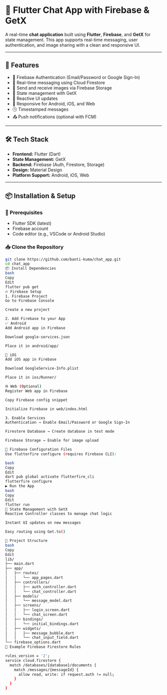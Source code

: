 # 💬 Flutter Chat App with Firebase & GetX

A real-time **chat application** built using **Flutter**, **Firebase**, and **GetX** for state management. This app supports real-time messaging, user authentication, and image sharing with a clean and responsive UI.

---

## 🚀 Features

- 🔐 Firebase Authentication (Email/Password or Google Sign-In)
- 💬 Real-time messaging using Cloud Firestore
- 📸 Send and receive images via Firebase Storage
- 🔄 State management with GetX
- 🧠 Reactive UI updates
- 📱 Responsive for Android, iOS, and Web
- 🕓 Timestamped messages
- 📤 Push notifications (optional with FCM)

---

## 🛠️ Tech Stack

- **Frontend:** Flutter (Dart)
- **State Management:** GetX
- **Backend:** Firebase (Auth, Firestore, Storage)
- **Design:** Material Design
- **Platform Support:** Android, iOS, Web

---

## 📦 Installation & Setup

### 🔧 Prerequisites

- Flutter SDK (latest)
- Firebase account
- Code editor (e.g., VSCode or Android Studio)

### 📥 Clone the Repository

```bash
git clone https://github.com/banti-kuma/chat_app.git
cd chat_app
📦 Install Dependencies
bash
Copy
Edit
flutter pub get
🔥 Firebase Setup
1. Firebase Project
Go to Firebase Console

Create a new project

2. Add Firebase to your App
✅ Android
Add Android app in Firebase

Download google-services.json

Place it in android/app/

🍏 iOS
Add iOS app in Firebase

Download GoogleService-Info.plist

Place it in ios/Runner/

🌐 Web (Optional)
Register Web app in Firebase

Copy Firebase config snippet

Initialize Firebase in web/index.html

3. Enable Services
Authentication → Enable Email/Password or Google Sign-In

Firestore Database → Create database in test mode

Firebase Storage → Enable for image upload

🔧 Firebase Configuration Files
Use flutterfire configure (requires Firebase CLI):

bash
Copy
Edit
dart pub global activate flutterfire_cli
flutterfire configure
▶️ Run the App
bash
Copy
Edit
flutter run
🧠 State Management with GetX
Reactive Controller classes to manage chat logic

Instant UI updates on new messages

Easy routing using Get.to()

📁 Project Structure
bash
Copy
Edit
lib/
├── main.dart
├── app/
│   ├── routes/
│   │   └── app_pages.dart
│   ├── controllers/
│   │   ├── auth_controller.dart
│   │   └── chat_controller.dart
│   ├── models/
│   │   └── message_model.dart
│   ├── screens/
│   │   ├── login_screen.dart
│   │   └── chat_screen.dart
│   ├── bindings/
│   │   └── initial_bindings.dart
│   ├── widgets/
│   │   ├── message_bubble.dart
│   │   └── chat_input_field.dart
└── firebase_options.dart
📜 Example Firebase Firestore Rules

rules_version = '2';
service cloud.firestore {
  match /databases/{database}/documents {
    match /messages/{messageId} {
      allow read, write: if request.auth != null;
    }
  }
}
